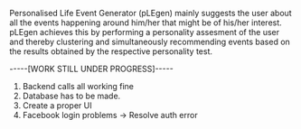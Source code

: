 Personalised Life Event Generator (pLEgen) mainly suggests the user about all the events happening around him/her that might be of his/her interest. 
pLEgen achieves this by performing a personality assesment of the user and thereby clustering and simultaneously recommending events based on the results obtained by the respective personality test.

-----[WORK STILL UNDER PROGRESS]-----

1. Backend calls all working fine
2. Database has to be made.
3. Create a proper UI
4. Facebook login problems  -> Resolve auth error
